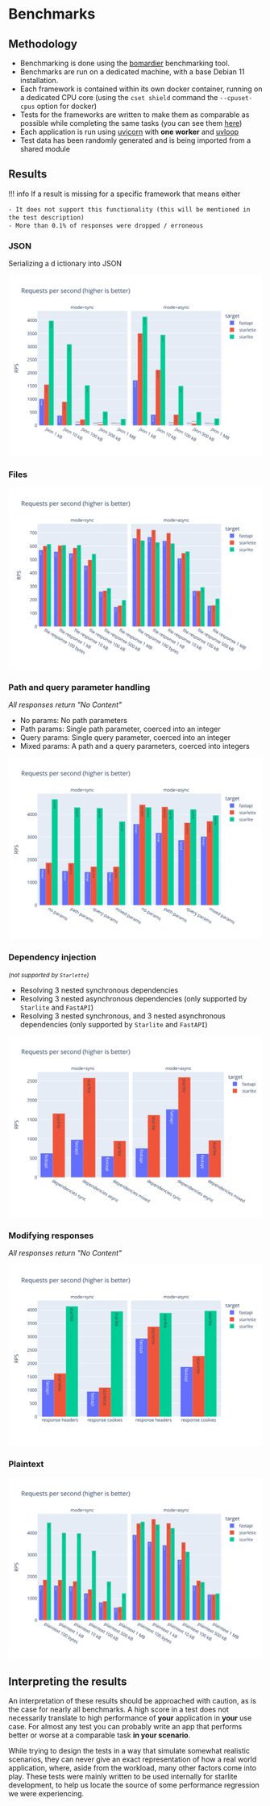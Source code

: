 # Benchmarks

## Methodology

- Benchmarking is done using the [bomardier](https://github.com/codesenberg/bombardier) benchmarking tool.
- Benchmarks are run on a dedicated machine, with a base Debian 11 installation.
- Each framework is contained within its own docker container, running on a dedicated CPU core (using the `cset shield` command the `--cpuset-cpus` option for docker)
- Tests for the frameworks are written to make them as comparable as possible while completing the same tasks (you can see them [here](https://github.com/starlite-api/api-performance-tests/tree/main/frameworks))
- Each application is run using [uvicorn](https://www.uvicorn.org/) with **one worker** and [uvloop](https://uvloop.readthedocs.io/)
- Test data has been randomly generated and is being imported from a shared module


## Results

!!! info
    If a result is missing for a specific framework that means either

    - It does not support this functionality (this will be mentioned in the test description)
    - More than 0.1% of responses were dropped / erroneous

### JSON

Serializing a d
ictionary into JSON

![RPS JSON](./images/benchmarks/rps_json.svg)

### Files

![RPS files](./images/benchmarks/rps_files.svg)



### Path and query parameter handling

_All responses return "No Content"_

- No params: No path parameters
- Path params: Single path parameter, coerced into an integer
- Query params: Single query parameter, coerced into an integer
- Mixed params: A path and a query parameters, coerced into integers

![RPS path and query parameters](./images/benchmarks/rps_params.svg)


### Dependency injection

<small>_(not supported by `Starlette`)_</small>

- Resolving 3 nested synchronous dependencies
- Resolving 3 nested asynchronous dependencies (only supported by `Starlite` and `FastAPI`)
- Resolving 3 nested synchronous, and 3 nested asynchronous dependencies (only supported by `Starlite` and `FastAPI`)

![RPS Dependency injection](./images/benchmarks/rps_dependency-injection.svg)


### Modifying responses

_All responses return "No Content"_

![RPS dynamic responses](./images/benchmarks/rps_dynamic-response.svg)

### Plaintext

![RPS Plaintext](./images/benchmarks/rps_plaintext.svg)


## Interpreting the results

An interpretation of these results should be approached with caution, as is the case
for nearly all benchmarks. A high score in a test does not necessarily translate to
high performance of **your** application in **your** use case. For almost any test
you can probably write an app that performs better or worse at a comparable task
**in your scenario**.

While trying to design the tests in a way that simulate somewhat realistic scenarios,
they can never give an exact representation of how a real world application, where,
aside from the workload, many other factors come into play. These tests were mainly written
to be used internally for starlite development, to help us locate the source of some
performance regression we were experiencing.
